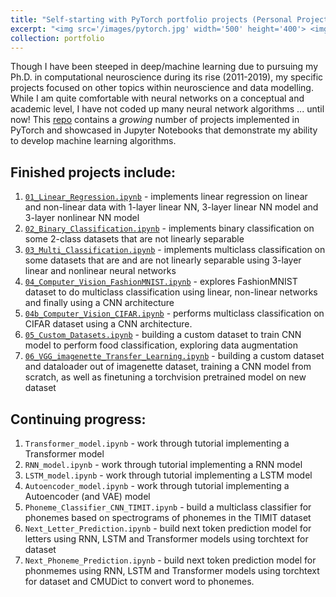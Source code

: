 ```yaml
---
title: "Self-starting with PyTorch portfolio projects (Personal Project)"
excerpt: "<img src='/images/pytorch.jpg' width='500' height='400'> <img src='/images/jupyter.png' width='250' height='250'> <br/> This portfolio contains a number of machine learning projects in PyTorch demonstrate ability to implement algorithms in that domain. They range from topics like regression to binary and multiclass classification to computer vision to creating custom datasets to transfer learning with pretrained models. This is a *growing* repository and I am currently working to add example projects focusing on Transformers, RNNs, LSTMs, speech recongnition using CNNs and spectrograms, etc."
collection: portfolio
---
```


Though I have been steeped in deep/machine learning due to pursuing my Ph.D. in computational neuroscience during its rise (2011-2019), my specific projects focused on other topics within neuroscience and data modelling. While I am quite comfortable with neural networks on a conceptual and academic level, I have not coded up many neural network algorithms ... until now! This [repo](https://github.com/chris-warner-II/pytorch_projects) contains a *growing* number of projects implemented in PyTorch and showcased in Jupyter Notebooks that demonstrate my ability to develop machine learning algorithms. 

Finished projects include:
------

1. [`01_Linear_Regression.ipynb`](https://github.com/chris-warner-II/pytorch_projects/blob/main/01_Linear_Regression.ipynb) - implements linear regression on linear and non-linear data with 1-layer linear NN, 3-layer linear NN model and 3-layer nonlinear NN model
2. [`02_Binary_Classification.ipynb`](https://github.com/chris-warner-II/pytorch_projects/blob/main/02_Binary_Classification.ipynb) - implements binary classification on some 2-class datasets that are not linearly separable
3. [`03_Multi_Classification.ipynb`](https://github.com/chris-warner-II/pytorch_projects/blob/main/03_Multi_Classification.ipynb) - implements multiclass classification on some datasets that are and are not linearly separable using 3-layer linear and nonlinear neural networks
4. [`04_Computer_Vision_FashionMNIST.ipynb`](https://github.com/chris-warner-II/pytorch_projects/blob/main/04_Computer_Vision_FashionMNIST.ipynb) - explores FashionMNIST dataset to do multiclass classification using linear, non-linear networks and finally using a CNN architecture
5. [`04b_Computer_Vision_CIFAR.ipynb`](https://github.com/chris-warner-II/pytorch_projects/blob/main/04b_Computer_Vision_CIFAR.ipynb) - performs multiclass classification on CIFAR dataset using a CNN architecture.
6. [`05_Custom_Datasets.ipynb`](https://github.com/chris-warner-II/pytorch_projects/blob/main/05_Custom_Datasets.ipynb) - building a custom dataset to train CNN model to perform food classification, exploring data augmentation
7. [`06_VGG_imagenette_Transfer_Learning.ipynb`](https://github.com/chris-warner-II/pytorch_projects/blob/main/06_VGG_imagenette_Transfer_Learning.ipynb) - building a custom dataset and dataloader out of imagenette dataset, training a CNN model from scratch, as well as finetuning a torchvision pretrained model on new dataset

Continuing progress:
------
1. `Transformer_model.ipynb` - work through tutorial implementing a Transformer model
2. `RNN_model.ipynb` - work through tutorial implementing a RNN model
3. `LSTM_model.ipynb` - work through tutorial implementing a LSTM model
4. `Autoencoder_model.ipynb` - work through tutorial implementing a Autoencoder (and VAE) model
8. `Phoneme_Classifier_CNN_TIMIT.ipynb` - build a multiclass classifier for phonemes based on spectrograms of phonemes in the TIMIT dataset
9. `Next_Letter_Prediction.ipynb` - build next token prediction model for letters using RNN, LSTM and Transformer models using torchtext for dataset
10. `Next_Phoneme_Prediction.ipynb` - build next token prediction model for phonmemes using RNN, LSTM and Transformer models using torchtext for dataset and CMUDict to convert word to phonemes.


